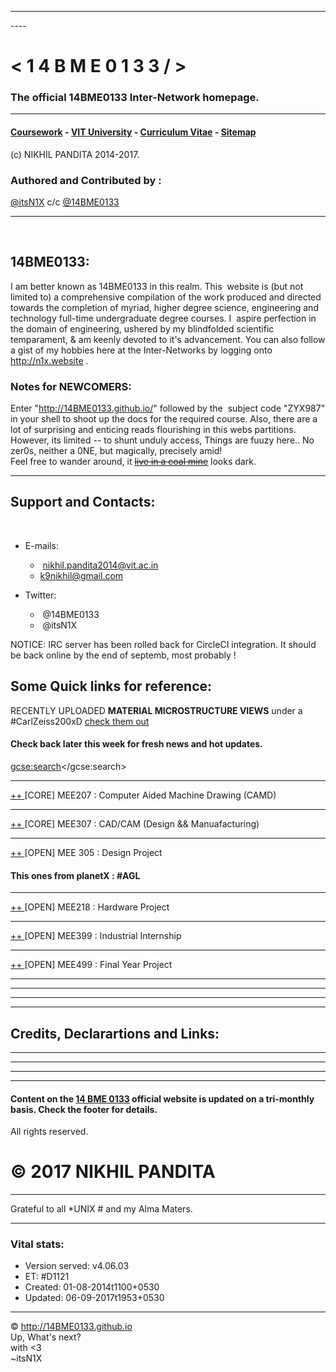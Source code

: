 ----
<meta name="google-site-verification" content="ZaLznHFVqpm6T5OnD9mjmB9YJ_wzPN96FHxC8nxeMOU" />
----

# < 1 4 B M E 0 1 3 3 / > 
### The official 14BME0133 Inter-Network homepage. 


---

#### [Coursework](http://github.com/14BME0133/CXX11.txt) - [VIT University](http://vit.ac.in) - [Curriculum Vitae](http://in.linkedin.com/in/itsN1X) - [Sitemap](http://github.com/14BME0133/Sitemap/)
(c) NIKHIL PANDITA 2014-2017.

### Authored and Contributed by :  
[@itsN1X](http://github.com/itsn1x) c/c [@14BME0133](http://github.com/14BME0133)

---
 
 
## 14BME0133:
I am better known as 14BME0133 in this realm. This  website is (but not limited to) a comprehensive compilation of the work produced and directed towards the completion of myriad, higher degree science, engineering and technology full-time undergraduate degree courses. I  aspire perfection in the domain of engineering, ushered by my blindfolded scientific temparament, & am keenly devoted to it's advancement. You can also follow a gist of my hobbies here at the Inter-Networks by logging onto http://n1x.website .  


### Notes for NEWCOMERS:  
Enter "http://14BME0133.github.io/" followed by the  subject code "ZYX987" in your shell to shoot up the docs for the required course. Also, there are a lot of surprising and enticing reads flourishing in this webs partitions. However, its limited -- to shunt unduly access, Things are fuuzy here.. No zer0s, neither a 0NE, but magically, precisely amid!  
Feel free to wander around, it  [~~live in a coal mine~~](./) looks dark.

---

## Support and Contacts:
 
* E-mails:

   *  nikhil.pandita2014@vit.ac.in
   *  k9nikhil@gmail.com
   
* Twitter:

   *  @14BME0133
   *  @itsN1X

 NOTICE: IRC server has been rolled back for CircleCI integration. It should be back online by the end of septemb, most probably !
 
 
 ## Some Quick links for reference:
 
 RECENTLY UPLOADED **MATERIAL MICROSTRUCTURE VIEWS** under a #CarlZeiss200xD 
 [check them out](https://14bme0133.github.io/MEE1005/)
 
 #### Check back later this week for fresh news and hot updates.
 
 <script>
  (function() {
    var cx = '011380102679472670052:nn3mtsoqyr0';
    var gcse = document.createElement('script');
    gcse.type = 'text/javascript';
    gcse.async = true;
    gcse.src = 'https://cse.google.com/cse.js?cx=' + cx;
    var s = document.getElementsByTagName('script')[0];
    s.parentNode.insertBefore(gcse, s);
  })();
</script>
<gcse:search></gcse:search>
 
 ---
 
 [ ++ ](https://14bme0133.github.io/MEE207/) 
 [CORE] MEE207 : Computer Aided Machine Drawing (CAMD) 
 
 ---
 
 [ ++ ](https://14bme0133.github.io/MEE307/) 
 [CORE] MEE307 : CAD/CAM (Design && Manuafacturing)
 
 ---
 
 [ ++ ](https://14bme0133.github.io/MEE305/) 
 [OPEN] MEE 305 : Design Project  
 #### This ones from planetX : #AGL 
 
 ---
 
 [ ++ ](https://14bme0133.github.io/MEE218/) 
 [OPEN] MEE218 : Hardware Project
 
 ---
 
 [ ++ ](https://14bme0133.github.io/MEE399/) 
 [OPEN] MEE399 : Industrial Internship
 
 ---
 
 [ ++ ](https://14bme0133.github.io/MEE499/) 
 [OPEN] MEE499 : Final Year Project 

---
---
---
---


## Credits, Declarartions and Links: 

---
---
---
---
 
 
#### Content on the [14 BME 0133](http://14bme0133.github.io) official website is updated on a tri-monthly basis. Check the footer for details.

All rights reserved.   

# © 2017 NIKHIL PANDITA  

---  

Grateful to all \*UNIX # and my Alma Maters.  

---

### Vital stats:


- Version served: v4.06.03
- ET: #D1121
- Created: 01-08-2014t1100+0530
- Updated: 06-09-2017t1953+0530

                   
                   
---

                   
                   



© <http://14BME0133.github.io> 
<br>Up, What's next?<br>with <3<br>~itsN1X
